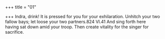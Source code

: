 +++
title = "01"

+++
Indra, drink! It is pressed for you for your exhilaration. Unhitch your  two fallow bays; let loose your two partners.824 VI.41
And sing forth here having sat down amid your troop. Then create
vitality for the singer for sacrifice.